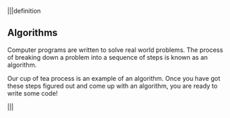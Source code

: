 |||definition
## Algorithms

Computer programs are written to solve real world problems. The process of breaking down a problem into a sequence of steps is known as an algorithm.

Our cup of tea process is an example of an algorithm. Once you have got these steps figured out and come up with an algorithm, you are ready to write some code!

|||